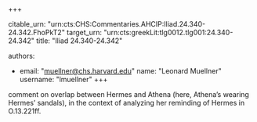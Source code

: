 +++


citable_urn: "urn:cts:CHS:Commentaries.AHCIP:Iliad.24.340-24.342.FhoPkT2"
target_urn: "urn:cts:greekLit:tlg0012.tlg001:24.340-24.342"
title: "Iliad 24.340-24.342"

authors:
- email: "muellner@chs.harvard.edu"
  name: "Leonard Muellner"
  username: "lmuellner"
+++

<p>comment on overlap between Hermes and Athena (here, Athena’s wearing Hermes’ sandals), in the context of analyzing her reminding of Hermes in O.13.221ff.</p>